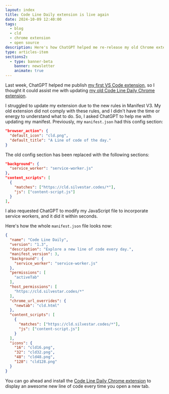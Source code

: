 ```yaml
---
layout: index
title: Code Line Daily extension is live again
date: 2024-10-09 12:40:00
tags:
  - blog
  - cld
  - chrome extension
  - open source
description: Here's how ChatGPT helped me re-release my old Chrome extension, Code Line Daily.
type: articles-item
sections2:
  - type: banner-beta
    banner: newsletter
    animate: true
---
```


Last week, ChatGPT helped me publish [my first VS Code extension](/articles/clamp-it/), so I thought it could assist me with updating [my old Code Line Daily Chrome extension](/articles/the-first-year-of-my-side-project-code-line-daily/).

I struggled to update my extension due to the new rules in Manifest V3. My old extension did not comply with these rules, and I didn't have the time or energy to understand what to do. So, I asked ChatGPT to help me with updating my manifest. Previously, my `manifest.json` had this config section:

```json
"browser_action": {
  "default_icon": "cld.png",
  "default_title": "A Line of code of the day."
}
```

The old config section has been replaced with the following sections:

```json
"background": {
  "service_worker": "service-worker.js"
},
"content_scripts": [
  {
    "matches": ["https://cld.silvestar.codes/*"],
    "js": ["content-script.js"]
  }
],
```

I also requested ChatGPT to modify my JavaScript file to incorporate service workers, and it did it within seconds.

Here's how the whole  `manifest.json` file looks now:

```json
{
  "name": "Code Line Daily",
  "version": "1.3",
  "description": "Explore a new line of code every day.",
  "manifest_version": 3,
  "background": {
    "service_worker": "service-worker.js"
  },
  "permissions": [
    "activeTab"
  ],
  "host_permissions": [
    "https://cld.silvestar.codes/*"
  ],
  "chrome_url_overrides": {
    "newtab": "cld.html"
  },
  "content_scripts": [
    {
      "matches": ["https://cld.silvestar.codes/*"],
      "js": ["content-script.js"]
    }
  ],
  "icons": {
    "16": "cld16.png",
    "32": "cld32.png",
    "48": "cld48.png",
    "128": "cld128.png"
  }
}
```

You can go ahead and install the [Code Line Daily Chrome extension](https://chromewebstore.google.com/detail/code-line-daily/jfgojeolhopchbgfdgodicnaimmkbpbg) to display an awesome new line of code every time you open a new tab.